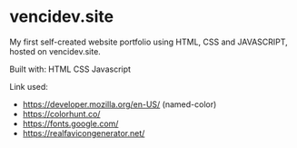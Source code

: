 # vencidev.site
My first self-created website portfolio using HTML, CSS and JAVASCRIPT, hosted on vencidev.site.

Built with:
HTML
CSS
Javascript

Link used:
- https://developer.mozilla.org/en-US/ (named-color)
- https://colorhunt.co/
- https://fonts.google.com/
- https://realfavicongenerator.net/ 

